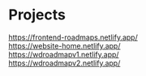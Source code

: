 # Projects
https://frontend-roadmaps.netlify.app/  
https://website-home.netlify.app/  
https://wdroadmapv1.netlify.app/  
https://wdroadmapv2.netlify.app/  
